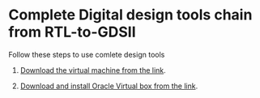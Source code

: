 # Complete Digital design tools chain from RTL-to-GDSII

Follow these steps to use comlete design tools 

1. [Download the virtual machine from the link](https://drive.google.com/drive/folders/1OyIJfVUsH48eC8sYwlszqnSR3Phi1bOn?usp=sharing). <br/>

2. [Download and install Oracle Virtual box from the link]([https://download.virtualbox.org/virtualbox/6.1.28/VirtualBox-6.1.28-147628-Win.exe). 


